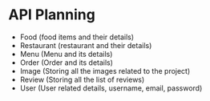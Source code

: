 # API Planning
 - Food (food items and their details)
 - Restaurant (restaurant and their details)
 - Menu (Menu and its details)
 - Order (Order and its details)
 - Image (Storing all the images related to the project)
 - Review (Storing all the list of reviews)
 - User (User related details, username, email, password)